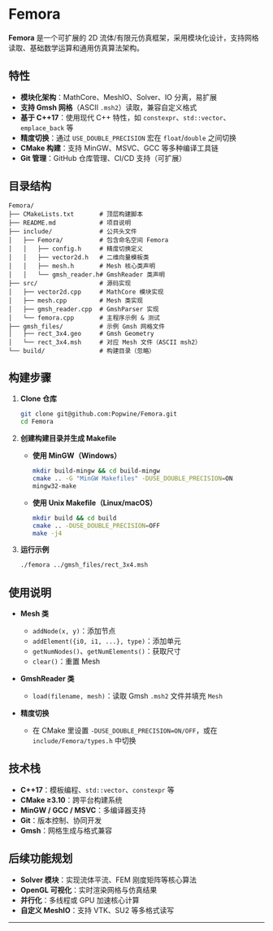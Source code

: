 # Femora

**Femora** 是一个可扩展的 2D 流体/有限元仿真框架，采用模块化设计，支持网格读取、基础数学运算和通用仿真算法架构。

## 特性

- **模块化架构**：MathCore、MeshIO、Solver、IO 分离，易扩展
- **支持 Gmsh 网格**（ASCII `.msh2`）读取，兼容自定义格式
- **基于 C++17**：使用现代 C++ 特性，如 `constexpr`、`std::vector`、`emplace_back` 等
- **精度切换**：通过 `USE_DOUBLE_PRECISION` 宏在 `float`/`double` 之间切换
- **CMake 构建**：支持 MinGW、MSVC、GCC 等多种编译工具链
- **Git 管理**：GitHub 仓库管理、CI/CD 支持（可扩展）

## 目录结构

```
Femora/
├── CMakeLists.txt       # 顶层构建脚本
├── README.md            # 项目说明
├── include/             # 公共头文件
│   ├── Femora/          # 包含命名空间 Femora
│   │   ├── config.h     # 精度切换定义
│   │   ├── vector2d.h   # 二维向量模板类
│   │   ├── mesh.h       # Mesh 核心类声明
│   │   └── gmsh_reader.h# GmshReader 类声明
├── src/                 # 源码实现
│   ├── vector2d.cpp     # MathCore 模块实现
│   ├── mesh.cpp         # Mesh 类实现
│   ├── gmsh_reader.cpp  # GmshParser 实现
│   └── femora.cpp       # 主程序示例 & 测试
├── gmsh_files/          # 示例 Gmsh 网格文件
│   ├── rect_3x4.geo     # Gmsh Geometry
│   └── rect_3x4.msh     # 对应 Mesh 文件（ASCII msh2）
└── build/               # 构建目录（忽略）
```

## 构建步骤

1. **Clone 仓库**

   ```bash
   git clone git@github.com:Popwine/Femora.git
   cd Femora
   ```

2. **创建构建目录并生成 Makefile**

   - **使用 MinGW（Windows）**

     ```bash
     mkdir build-mingw && cd build-mingw
     cmake .. -G "MinGW Makefiles" -DUSE_DOUBLE_PRECISION=ON
     mingw32-make
     ```

   - **使用 Unix Makefile（Linux/macOS）**

     ```bash
     mkdir build && cd build
     cmake .. -DUSE_DOUBLE_PRECISION=OFF
     make -j4
     ```

3. **运行示例**

   ```bash
   ./femora ../gmsh_files/rect_3x4.msh
   ```

## 使用说明

- **Mesh 类**

  - `addNode(x, y)`：添加节点
  - `addElement({i0, i1, ...}, type)`：添加单元
  - `getNumNodes()`、`getNumElements()`：获取尺寸
  - `clear()`：重置 Mesh

- **GmshReader 类**

  - `load(filename, mesh)`：读取 Gmsh `.msh2` 文件并填充 `Mesh`

- **精度切换**

  - 在 CMake 里设置 `-DUSE_DOUBLE_PRECISION=ON/OFF`，或在 `include/Femora/types.h` 中切换

## 技术栈

- **C++17**：模板编程、`std::vector`、`constexpr` 等
- **CMake ≥3.10**：跨平台构建系统
- **MinGW / GCC / MSVC**：多编译器支持
- **Git**：版本控制、协同开发
- **Gmsh**：网格生成与格式兼容

## 后续功能规划

- **Solver 模块**：实现流体平流、FEM 刚度矩阵等核心算法
- **OpenGL 可视化**：实时渲染网格与仿真结果
- **并行化**：多线程或 GPU 加速核心计算
- **自定义 MeshIO**：支持 VTK、SU2 等多格式读写

---



